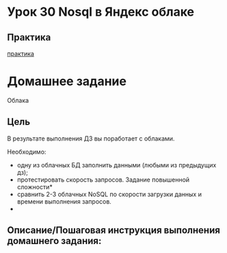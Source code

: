 # Урок 30 Nosql в Яндекс облаке 

## Практика

[практика](NoSQL_Yandex_cloud.md)

# Домашнее задание

Облака

## Цель

В результате выполнения ДЗ вы поработает с облаками.

Необходимо:

- одну из облачных БД заполнить данными (любыми из предыдущих дз);
- протестировать скорость запросов.
Задание повышенной сложности*
- сравнить 2-3 облачных NoSQL по скорости загрузки данных и времени выполнения запросов.
- 
## Описание/Пошаговая инструкция выполнения домашнего задания:

